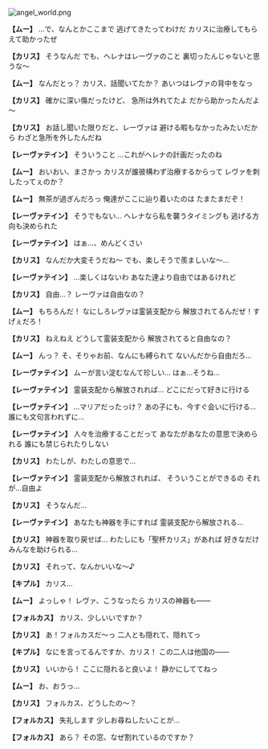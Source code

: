 
![angel_world.png](../images/backgrounds/angel_world.png)

**【ムー】**
…で、なんとかここまで
逃げてきたってわけだ
カリスに治療してもらえて助かったぜ

**【カリス】**
そうなんだ
でも、ヘレナはレーヴァのこと
裏切ったんじゃないと思うな～

**【ムー】**
なんだとっ？
カリス、話聞いてたか？
あいつはレヴァの背中をなっ

**【カリス】**
確かに深い傷だったけど、
急所は外れてたよ
だから助かったんだよ～

**【カリス】**
お話し聞いた限りだと、レーヴァは
避ける暇もなかったみたいだから
わざと急所を外したんだね

**【レーヴァテイン】**
そういうこと
…これがヘレナの計画だったのね

**【ムー】**
おいおい、まさかっ
カリスが誰彼構わず治療するからって
レヴァを刺したってぇのか？

**【ムー】**
無茶が過ぎんだろっ
俺達がここに辿り着いたのは
たまたまだぞ！

**【レーヴァテイン】**
そうでもない…
ヘレナなら私を襲うタイミングも
逃げる方向も決められた

**【レーヴァテイン】**
はぁ…、めんどくさい

**【カリス】**
なんだか大変そうだね～
でも、楽しそうで羨ましいな～…

**【レーヴァテイン】**
…楽しくはないわ
あなた達より自由ではあるけれど

**【カリス】**
自由…？
レーヴァは自由なの？

**【ムー】**
もちろんだ！
なにしろレヴァは霊装支配から
解放されてるんだぜ！すげぇだろ！

**【カリス】**
ねえねえ
どうして霊装支配から
解放されてると自由なの？

**【ムー】**
んっ？
そ、そりゃお前、なんにも縛られて
ないんだから自由だろ…

**【レーヴァテイン】**
ムーが言い淀むなんて珍しい…
はぁ…そうね…

**【レーヴァテイン】**
霊装支配から解放されれば…
どこにだって好きに行ける

**【レーヴァテイン】**
…マリアだったっけ？
あの子にも、今すぐ会いに行ける…
誰にも文句言われずに…

**【レーヴァテイン】**
人々を治療することだって
あなたがあなたの意思で決められる
誰にも禁じられたりしない

**【カリス】**
わたしが、わたしの意思で…

**【レーヴァテイン】**
霊装支配から解放されれば、
そういうことができるの
それが…自由よ

**【カリス】**
そうなんだ…

**【レーヴァテイン】**
あなたも神器を手にすれば
霊装支配から解放される…

**【カリス】**
神器を取り戻せば…
わたしにも「聖杯カリス」があれば
好きなだけみんなを助けられる…

**【カリス】**
それって、なんかいいな～♪

**【キプル】**
カリス…

**【ムー】**
よっしゃ！
レヴァ、こうなったら
カリスの神器も――

**【フォルカス】**
カリス、少しいいですか？

**【カリス】**
あ！フォルカスだ～っ
二人とも隠れて、隠れてっ

**【キプル】**
なにを言ってるんですか、カリス！
この二人は他国の――

**【カリス】**
いいから！
ここに隠れると良いよ！
静かにしててねっ

**【ムー】**
お、おうっ…

**【カリス】**
フォルカス、どうしたの～？

**【フォルカス】**
失礼します
少しお尋ねしたいことが…

**【フォルカス】**
あら？
その窓、なぜ割れているのですか？